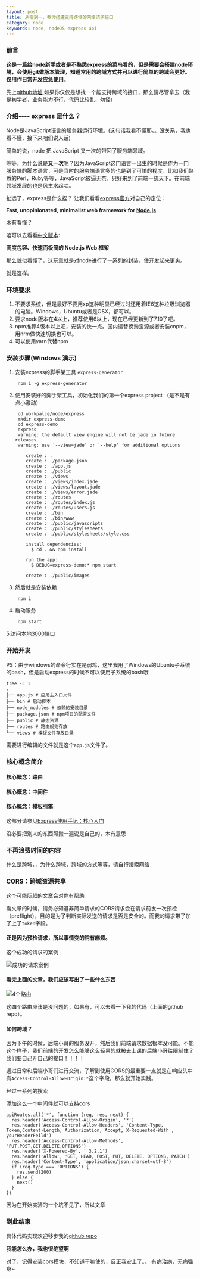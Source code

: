 ```yaml
---
layout: post
title: 从零到一，教你搭建支持跨域的网络请求接口
category: node
keywords: node, nodeJS express api
---
```


### 前言

**这是一篇给node新手或者是不熟悉express的菜鸟看的，但是需要会搭建node环境，会使用git做版本管理，知道常用的跨域方式并可以进行简单的跨域会更好。仅用作日常开发应急使用。**

先上[github地址](https://github.com/Raoul1996/expressApi.git),如果你仅仅是想找一个能支持跨域的接口，那么请尽管拿去（我是初学者，业务能力不行，代码比较乱，勿怪）
### 介绍---- express 是什么？
Node是JavaScript语言的服务器运行环境。(这句话我看不懂耶。。没关系，我也看不懂，接下来咱们说人话)

简单的说，node 把 JavaScript 又一次的带回了服务端领域。

等等，为什么说是**又一次**呢？因为JavaScript这门语言一出生的时候是作为一门服务端的脚本语言，可是当时的服务端语言多的也是到了可怕的程度，比如我们熟悉的Perl，Ruby等等，JavaScript被逼无奈，只好来到了前端一统天下。在前端领域发展的也是风生水起哈。

扯远了，express是什么捏？ 让我们看看[express官方](https://expressjs.com/)对自己的定位：

**Fast, unopinionated, minimalist web framework for [Node.js](https://nodejs.org)**

木有看懂？

咱可以去看看[中文版本](https://expressjs.com/zh-cn/):

**高度包容、快速而极简的 Node.js Web 框架**

那么貌似看懂了，这玩意就是对node进行了一系列的封装，使开发起来更爽。

就是这样。

### 环境要求

1. 不要求系统，但是最好不要用xp这种明显已经过时还用着IE6这种垃圾浏览器的电脑。Windows，Ubuntu或者是OSX，都可以。
2. 要求node版本在4以上，推荐使用6以上，现在已经更新到了7.10了吧。
3. npm推荐4版本以上吧，安装的快一点。国内请替换淘宝源或者安装cnpm，用nrm做快速切换也可以。
4. 可以使用yarn代替npm

### 安装步骤(Windows 演示)

1. 安装express的脚手架工具 `express-generator`

		npm i -g express-generator

2. 使用安装好的脚手架工具，初始化我们的第一个express project （是不是有点小激动）

		cd workpalce/node/express
		mkdir express-demo 
		cd express-demo
		express
		warning: the default view engine will not be jade in future releases
        warning: use `--view=jade' or `--help' for additional options

           create : .
           create : ./package.json
           create : ./app.js
           create : ./public
           create : ./views
           create : ./views/index.jade
           create : ./views/layout.jade
           create : ./views/error.jade
           create : ./routes
           create : ./routes/index.js
           create : ./routes/users.js
           create : ./bin
           create : ./bin/www
           create : ./public/javascripts
           create : ./public/stylesheets
           create : ./public/stylesheets/style.css

           install dependencies:
             $ cd . && npm install

           run the app:
             $ DEBUG=express-demo:* npm start

           create : ./public/images

3. 然后就是安装依赖
	
		npm i

4. 启动服务

		npm start

5.访问[本地3000端口](http://localhost:3000)

### 开始开发

PS：由于windows的命令行实在是弱鸡，这里我用了Windows的Ubuntu子系统的bash，但是启动express的时候不可以使用子系统的bash哦

	tree -L 1
	.
	├── app.js # 应用主入口文件
	├── bin # 启动脚本
	├── node_modules # 依赖的安装目录
	├── package.json # npm项目的配置文件
	├── public # 静态资源
	├── routes # 路由规则存放
	└── views # 模板文件存放目录

需要进行编辑的文件就是这个`app.js`文件了。

### 核心概念简介

#### 核心概念：路由
#### 核心概念：中间件
#### 核心概念：模板引擎

这部分请参见[Express使用手记：核心入门](http://imweb.io/topic/57c8cb417f226f687b365634)

没必要把别人的东西照搬一遍说是自己的，木有意思

### 不再浪费时间的内容

什么是跨域，，为什么跨域，跨域的方式等等，请自行搜索网络

### CORS：跨域资源共享

这个可能[阮叔的文章](http://www.ruanyifeng.com/blog/2016/04/cors.html)会对你有帮助

看文章的时候，请务必知道非简单请求的CORS请求会在请求前发一次预检（preflight），目的是为了判断实际发送的请求是否是安全的。而我的请求带了加了上了`token`字段。

#### 正是因为预检请求，所以事情变的稍有麻烦。

这个成功的请求的案例

![成功的请求案例](http://oq5td7hx8.bkt.clouddn.com/%E9%A2%84%E6%A3%80.png)

#### 看完上面的文章，我们应该写出了一些什么东西

![4个路由](http://oq5td7hx8.bkt.clouddn.com/res.png)

这四个路由应该是没问题的，如果有，可以去看一下我的代码（上面的github repo）。

#### 如何跨域？

因为下午的时候，后端小哥的服务没开，然后我们前端请求数据根本没可能。不能这个样子，我们前端的开发怎么能够这么轻易的就被去上课的后端小哥给限制住？我们要自己开自己的接口！！！！

通过日常和后端小哥们进行交流，了解到使用CORS的最重要一点就是在响应头中有`Access-Control-Allow-Origin:*`这个字段，那么就开始实践。

经过一系列的搜索

添加这么一个中间件就可以支持cors

    apiRoutes.all('*', function (req, res, next) {
      res.header('Access-Control-Allow-Origin', '*')
      res.header('Access-Control-Allow-Headers', 'Content-Type, Token,Content-Length, Authorization, Accept, X-Requested-With , yourHeaderFeild')
      res.header('Access-Control-Allow-Methods', 'PUT,POST,GET,DELETE,OPTIONS')
      res.header('X-Powered-By', ' 3.2.1')
      res.header('Allow', 'GET, HEAD, POST, PUT, DELETE, OPTIONS, PATCH')
      res.header('Content-Type', 'application/json;charset=utf-8')
      if (req.type === 'OPTIONS') {
        res.send(200)
      } else {
        next()
      }
    })

因为在开始实验的一个坑不见了，所以文章

### 到此结束

具体代码实现欢迎移步我的[github repo](https://github.com/Raoul1996/expressApi.git)

**我能怎么办，我也很绝望啊**

对了，记得安装cors模块，不知道干嘛使的，反正我安上了。。
有病治病，无病强身~